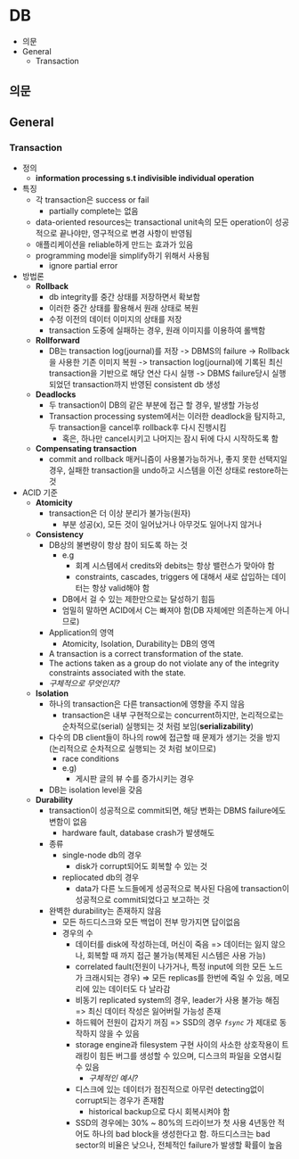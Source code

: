 # DB

- 의문
- General
  - Transaction

## 의문

## General

### Transaction

- 정의
  - **information processing s.t indivisible individual operation**
- 특징
  - 각 transaction은 success or fail
    - partially complete는 없음
  - data-oriented resources는 transactional unit속의 모든 operation이 성공적으로 끝나야만, 영구적으로 변경 사항이 반영됨
  - 애플리케이션을 reliable하게 만드는 효과가 있음
  - programming model을 simplify하기 위해서 사용됨
    - ignore partial error
- 방법론
  - **Rollback**
    - db integrity를 중간 상태를 저장하면서 확보함
    - 이러한 중간 상태를 활용해서 원래 상태로 복원
    - 수정 이전의 데이터 이미지의 상태를 저장
    - transaction 도중에 실패하는 경우, 원래 이미지를 이용하여 롤백함
  - **Rollforward**
    - DB는 transaction log(journal)를 저장 -> DBMS의 failure -> Rollback을 사용한 기존 이미지 복원 -> transaction log(journal)에 기록된 최신 transaction을 기반으로 해당 연산 다시 실행 -> DBMS failure당시 실행되었던 transaction까지 반영된 consistent db 생성
  - **Deadlocks**
    - 두 transaction이 DB의 같은 부분에 접근 할 경우, 발생할 가능성
    - Transaction processing system에서는 이러한 deadlock을 탐지하고, 두 transaction을 cancel후 rollback후 다시 진행시킴
      - 혹은, 하나만 cancel시키고 나머지는 잠시 뒤에 다시 시작하도록 함
  - **Compensating transaction**
    - commit and rollback 매커니즘이 사용불가능하거나, 좋지 못한 선택지일 경우, 실패한 transaction을 undo하고 시스템을 이전 상태로 restore하는 것
- ACID 기준
  - **Atomicity**
    - transaction은 더 이상 분리가 불가능(원자)
      - 부분 성공(x), 모든 것이 일어났거나 아무것도 일어나지 않거나
  - **Consistency**
    - DB상의 불변량이 항상 참이 되도록 하는 것
      - e.g
        - 회계 시스템에서 credits와 debits는 항상 밸런스가 맞아야 함
        - constraints, cascades, triggers 에 대해서 새로 삽입하는 데이터는 항상 valid해야 함
      - DB에서 걸 수 있는 제한만으로는 달성하기 힘듬
      - 엄밀히 말하면 ACID에서 C는 빠져야 함(DB 자체에만 의존하는게 아니므로)
    - Application의 영역
      - Atomicity, Isolation, Durability는 DB의 영역
    - A transaction is a correct transformation of the state.
    - The actions taken as a group do not violate any of the integrity constraints associated with the state.
    - *구체적으로 무엇인지?*
  - **Isolation**
    - 하나의 transaction은 다른 transaction에 영향을 주지 않음
      - transaction은 내부 구현적으로는 concurrent하지만, 논리적으로는 순차적으로(serial) 실행되는 것 처럼 보임(**serializability**)
    - 다수의 DB client들이 하나의 row에 접근할 때 문제가 생기는 것을 방지(논리적으로 순차적으로 실행되는 것 처럼 보이므로)
      - race conditions
      - e.g)
        - 게시판 글의 뷰 수를 증가시키는 경우
    - DB는 isolation level을 갖음
  - **Durability**
    - transaction이 성공적으로 commit되면, 해당 변화는 DBMS failure에도 변함이 없음
      - hardware fault, database crash가 발생해도
    - 종류
      - single-node db의 경우
        - disk가 corrupt되어도 회복할 수 있는 것
      - repliocated db의 경우
        - data가 다른 노드들에게 성공적으로 복사된 다음에 transaction이 성공적으로 commit되었다고 보고하는 것
    - 완벽한 durability는 존재하지 않음
      - 모든 하드디스크와 모든 백업이 전부 망가지면 답이없음
      - 경우의 수
        - 데이터를 disk에 작성하는데, 머신이 죽음 => 데이터는 잃지 않으나, 회복할 때 까지 접근 불가능(복제된 시스템은 사용 가능)
        - correlated fault(전원이 나가거나, 특정 input에 의한 모든 노드가 크래시되는 경우) => 모든 replicas를 한번에 죽일 수 있음, 메모리에 있는 데이터도 다 날라감
        - 비동기 replicated system의 경우, leader가 사용 불가능 해짐 => 최신 데이터 작성은 잃어버릴 가능성 존재
        - 하드웨어 전원이 갑자기 꺼짐 => SSD의 경우 *`fsync`* 가 제대로 동작하지 않을 수 있음
        - storage engine과 filesystem 구현 사이의 사소한 상호작용이 트래킹이 힘든 버그를 생성할 수 있으며, 디스크의 파일을 오염시킬 수 있음
          - *구체적인 예시?*
        - 디스크에 있는 데이터가 점진적으로 아무런 detecting없이 corrupt되는 경우가 존재함
          - historical backup으로 다시 회복시켜야 함
        - SSD의 경우에는 30% ~ 80%의 드라이브가 첫 사용 4년동안 적어도 하나의 bad block을 생성한다고 함. 하드디스크는 bad sector의 비율은 낮으나, 전체적인 failure가 발생할 확률이 높음
